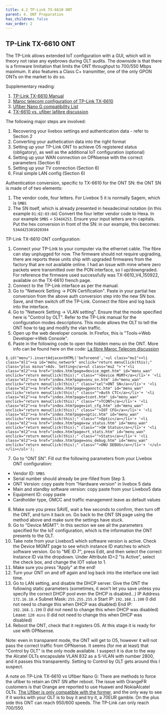 ```yaml
---
title: 4.2 TP-Link TX-6610 ONT
parent: 4. ONT Preparation
has_children: false
nav_order: 2
---
```


## TP-Link TX-6610 ONT

The TP-Link allows extended IoT configuration with a GUI, which will in theory not raise any eyebrows during OLT audits. The downside is that there is a firmware limitation that limits the ONT throughput to 700/550 Mbps maximum. It also features a Class C+ transmitter, one of the only GPON ONTs on the market to do so.

Supplementary reading:
1. [TP-Link TX-6610 Manual](https://static.tp-link.com/res/down/doc/TX-6610_V4_UG.pdf)
2. [Maroc telecom configuration of TP-Link TX-6610](https://lafibre.info/routeur/tuto-remplacer-le-modem-de-loperateur-maroc-telecom-par-un-ont-tp-link/)
2. [Ufiber Nano G compatibility List](https://help.ui.com/hc/en-us/articles/115009335068-UFiber-GPON-Supported-Third-Party-OLTs)
4. [TX-6610 vs. ufiber lafibre discussion](https://lafibre.info/remplacer-livebox/ubiquiti-ufiber-nano-g/)

The following major steps are involved:
1. Recovering your livebox settings and authentication data - refer to Section 2
2. Converting your authetication data into the right format
3. Setting up your TP-Link ONT to achieve O5 registered status (obligatory), as well as the additional IoT configuration (optional)
4. Setting up your WAN connection on OPNsense with the correct parameters (Section 6)
5. Setting up your TV connection (Section 6)
6. Final simple LAN config (Section 6)

Authentication conversion, specific to TX-6610 for the ONT SN: the ONT SN is made of of two elements:
  1. The vendor code, four letters. For Livebox 5 it is normally Sagem, which is `SMBS`
  2. The SN itself, which is already presented in hexadecimal notation (in this example `01:02:03:04`)
  Convert the four letter vendor code to Hexa. In our example `SMBS` = `534d4253`. Ensure your input letters are in capitals.
  Put the hex conversion in front of the SN: in our example, this becomes: `534d425301020304`
  
TP-Link TX-6610 ONT configuration:
1. Connect your TP-Link to your computer via the ethernet cable. The fibre can stay unplugged for now. The firmware should not require upgrading, there are reports these units ship with upgraded firmwares from the factory that are not available online. I had an issue with mine where zero packets were transmitted over the PON interface, so I up/downgraded. For reference the firmware used successfully was TX-6610_V4_150922, available on the TX-6610 french page.
2. Connect to the TP-Link interface as per the manual. 
3. Go to "Network Setting -> PON Certification". Paste in your partial hex conversion from the above auth conversion step into the new SN box. Save, and then switch off the TP-Link. Connect the fibre and log back into the interface. 
4. Go to "Network Setting -> VLAN setting". Ensure that the mode specified here is "Control by OLT". Refer to the TP-Link manual for the configuration modes descriptions. This mode allows the OLT to tell the ONT how to tag and modify the vlan traffic.
5. Open up the web developer console. In Firefox, this is "Tools->Web Developer->Web Console".
6. Paste in the following code to open the hidden menu on the ONT. More info can be found here on the code: [La fibre Maroc Telecom discussion](https://lafibre.info/routeur/tuto-remplacer-le-modem-de-loperateur-maroc-telecom-par-un-ont-tp-link/)

`$.id("menu").insertAdjacentHTML('beforeend','<ul class="mu1"><li class="ml1"><a id="menu_network" onclick="return menuClick(this);" class="plus minus">Adv. Setting</a><ul class="mu2 ">'+'<li class="ml2"><a href="index.htm?page=device_mgmt.htm" id="menu_wan" onclick="return menuClick(this);" class="">Device MGMT</a></li>'+
'<li class="ml2"><a href="index.htm?page=onu_sn.htm" id="menu_wan" onclick="return menuClick(this);" class="sel">ONT SN</a></li>'+
'<li class="ml2"><a href="index.htm?page=gponctc.htm" id="menu_wan" onclick="return menuClick(this);" class="">Auth CTC</a></li>'+
'<li class="ml2"><a href="index.htm?page=tcont.htm" id="menu_wan" onclick="return menuClick(this);" class="">TCONT</a></li>'+
'<li class="ml2"><a href="index.htm?page=iot_cfg.htm" id="menu_wan" onclick="return menuClick(this);" class="">IOT CFG</a></li>'+
'<li class="ml2"><a href="index.htm?page=optic.htm" id="menu_wan" onclick="return menuClick(this);" class="">Optic</a></li>'+
'<li class="ml2"><a href="index.htm?page=sw_status.htm" id="menu_wan" onclick="return menuClick(this);" class="">SW Status</a></li>'+
'<li class="ml2"><a href="index.htm?page=rt_stats.htm" id="menu_wan" onclick="return menuClick(this);" class="">Stats</a></li>'+
'<li class="ml2"><a href="index.htm?page=onu_debug.htm" id="menu_wan" onclick="return menuClick(this);" class="">ONU DEBUG</a></li>'+
'</ul></li></ul>');`

7. Go to "ONT SN". Fill out the following parameters from your Livebox ONT configuration:
  * Vendor ID: `SMBS`
  * Serial number should already be pre-filled from Step 3.
  * ONT Version: copy paste from "Hardware version" in livebox 5 data
  * Main and standby software version: copy paste from your Livebox5 data
  * Equipment ID: copy paste
  * Cardholder type, OMCC and traffic management leave as default values
8. Make sure you press SAVE, wait a few seconds to confirm, then turn off the ONT, and turn it back on. Go back to the ONT SN page using the method above and make sure the settings have stuck.
9. Go to "Device MGMT". In this section we see all the parameters specified for the IoT configuration, which is the information the ONT presents to the OLT. 
10. Take note from your Livebox5 which software version is active. Check the Device MGMT page to see which instance ID matches to which software version. Go to "ME ID 7", press Edit, and then select the correct Instance ID via the dropdown. Under Attribute ID=2 "Is Active", select the check box, and change the IOT value to 1.
11. Make sure you press "Apply" at the end!
12. Turn your ONT on and off again and log back into the interface one last time.
13. Go to LAN setting, and disable the DHCP server. Give the ONT the following static parameters (sometimes, it won't let you save unless you specify the correct DHCP pool even the DHCP is disabled...)
  IP Address `172.16.10.4`
  Subnet Mask: `255.255.255.0`
  Start IP: `192.168.1.100` (I did not need to change this when DHCP was disabled)
  End IP: `192.168.1.199` (I did not need to change this when DHCP was disabled)
  Lease: `120 mins` (I did not need to change this when DHCP was disabled)
14. Reboot the ONT, check that it registers O5. At this stage it is ready for use with OPNsense. 

Note: even in transparent mode, the ONT will get to O5, however it will not pass the correct traffic from OPNsense. It seems (for me at least) that "Control by OLT" is the only mode available. I suspect it is due to the way the Alcatel OLTs encapsulate VLAN 832 as a S-VLAN with number 2800, and it passes this transparently. Setting to Control by OLT gets around this I suspect.

A note on TP-Link TX-6610 vs Ufiber Nano G:
There are methods to force the ufiber to retain an ONT SN after reboot. The issue with OrangeFR customers is that Orange are reported to use Huawei and NokiaAlcatel OLTs. [The Ufiber is only compatible with the former](https://help.ui.com/hc/en-us/articles/115009335068-UFiber-GPON-Supported-Third-Party-OLTs), and the only way to see if it works with your OLT is to buy it and try it, a 70EUR gamble. On the plus side this ONT can reach 950/600 speeds. The TP-Link can only reach 700/550. 
